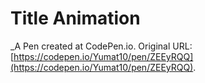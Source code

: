 # Title Animation
 _A Pen created at CodePen.io. Original URL: [https://codepen.io/Yumat10/pen/ZEEyRQQ](https://codepen.io/Yumat10/pen/ZEEyRQQ).

 